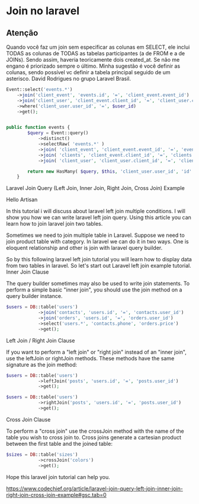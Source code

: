 # Join no laravel

## Atenção

Quando você faz um join sem especificar as colunas em SELECT, ele inclui TODAS as colunas de TODAS as tabelas participantes (a de FROM e a de JOINs). Sendo assim, haveria teoricamente dois created_at. Se não me engano é priorizado sempre o último. Minha sugestão é você definir as colunas, sendo possível vc definir a tabela principal seguido de um asterisco. David Rodrigues no grupo Laravel Brasil.

```php
Event::select('events.*')
    ->join('client_event', 'events.id', '=', 'client_event.event_id')
    ->join('client_user', 'client_event.client_id', '=', 'client_user.client_id')
    ->where('client_user.user_id', '=', $user_id)
    ->get();


public function events {
        $query = Event::query()
            ->distinct()
            ->selectRaw( 'events.*' )
            ->join( 'client_event', 'client_event.event_id', '=', 'events.id' )
            ->join( 'clients', 'client_event.client_id', '=', 'clients.id' )
            ->join( 'client_user', 'client_user.client_id', '=', 'clients.id' );

        return new HasMany( $query, $this, 'client_user.user_id', 'id' );
    }
```

Laravel Join Query (Left Join, Inner Join, Right Join, Cross Join) Example

Hello Artisan 

In this tutorial i will discuss about laravel left join multiple conditions. I will show you how we can write laravel left join query. Using this article you can learn how to join laravel join two tables. 

Sometimes we need to join multiple table in Laravel. Suppose we need to join product table with category. In laravel we can do it in two ways. One is eloquent relationship and other is join with laravel query builder.

So by this following laravel left join tutorial you will learn how to display data from two tables in laravel. So let's start out Laravel left join example tutorial. 
Inner Join Clause

The query builder sometimes may also be used to write join statements. To perform a simple basic "inner join", you should use the join method on a query builder instance.
```php
$users = DB::table('users')
            ->join('contacts', 'users.id', '=', 'contacts.user_id')
            ->join('orders', 'users.id', '=', 'orders.user_id')
            ->select('users.*', 'contacts.phone', 'orders.price')
            ->get();

```
 
Left Join / Right Join Clause

If you want to perform a "left join" or "right join" instead of an "inner join", use the leftJoin or rightJoin methods. These methods have the same signature as the join method:
```php
$users = DB::table('users')
            ->leftJoin('posts', 'users.id', '=', 'posts.user_id')
            ->get();

$users = DB::table('users')
            ->rightJoin('posts', 'users.id', '=', 'posts.user_id')
            ->get();

```
 
Cross Join Clause

To perform a "cross join" use the crossJoin method with the name of the table you wish to cross join to. Cross joins generate a cartesian product between the first table and the joined table:
```php
$sizes = DB::table('sizes')
            ->crossJoin('colors')
            ->get();
```

Hope this laravel join tutorial can help you.

https://www.codechief.org/article/laravel-join-query-left-join-inner-join-right-join-cross-join-example#gsc.tab=0

